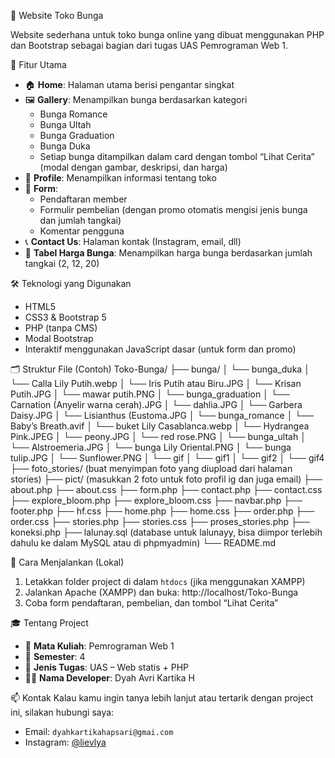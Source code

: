 💐 Website Toko Bunga

Website sederhana untuk toko bunga online yang dibuat menggunakan PHP dan Bootstrap sebagai bagian dari tugas UAS Pemrograman Web 1.

🌟 Fitur Utama
- 🏠 **Home**: Halaman utama berisi pengantar singkat
- 🖼️ **Gallery**: Menampilkan bunga berdasarkan kategori
  - Bunga Romance
  - Bunga Ultah
  - Bunga Graduation
  - Bunga Duka
  - Setiap bunga ditampilkan dalam card dengan tombol “Lihat Cerita” (modal dengan gambar, deskripsi, dan harga)
- 👤 **Profile**: Menampilkan informasi tentang toko
- 📝 **Form**:
  - Pendaftaran member
  - Formulir pembelian (dengan promo otomatis mengisi jenis bunga dan jumlah tangkai)
  - Komentar pengguna
- 📞 **Contact Us**: Halaman kontak (Instagram, email, dll)
- 🧾 **Tabel Harga Bunga**: Menampilkan harga bunga berdasarkan jumlah tangkai (2, 12, 20)

🛠️ Teknologi yang Digunakan
- HTML5
- CSS3 & Bootstrap 5
- PHP (tanpa CMS)
- Modal Bootstrap
- Interaktif menggunakan JavaScript dasar (untuk form dan promo)

🗂️ Struktur File (Contoh)
Toko-Bunga/
├── bunga/
│ └── bunga_duka
│    └── Calla Lily Putih.webp
│    └── Iris Putih atau Biru.JPG
│    └── Krisan Putih.JPG
│    └── mawar putih.PNG
│ └── bunga_graduation
│    └── Carnation (Anyelir warna cerah).JPG
│    └── dahlia.JPG
│    └── Garbera Daisy.JPG
│    └── Lisianthus (Eustoma.JPG
│ └── bunga_romance
│    └── Baby’s Breath.avif
│    └── buket Lily Casablanca.webp
│    └── Hydrangea Pink.JPEG
│    └── peony.JPG
│    └── red rose.PNG
│ └── bunga_ultah
│    └── Alstroemeria.JPG
│    └── bunga Lily Oriental.PNG
│    └── bunga tulip.JPG
│    └── Sunflower.PNG
│ └── gif
│    └── gif1
│    └── gif2
│    └── gif4
├── foto_stories/ (buat menyimpan foto yang diupload dari halaman stories)
├── pict/ (masukkan 2 foto untuk foto profil ig dan juga email)
├── about.php
├── about.css
├── form.php
├── contact.php
├── contact.css
├── explore_bloom.php
├── explore_bloom.css
├── navbar.php
├── footer.php
├── hf.css
├── home.php
├── home.css
├── order.php
├── order.css
├── stories.php
├── stories.css
├── proses_stories.php
├── koneksi.php
├── lalunay.sql (database untuk lalunayy, bisa diimpor terlebih dahulu ke dalam MySQL atau di phpmyadmin)
└── README.md

📌 Cara Menjalankan (Lokal)
1. Letakkan folder project di dalam `htdocs` (jika menggunakan XAMPP)
2. Jalankan Apache (XAMPP) dan buka: http://localhost/Toko-Bunga
3. Coba form pendaftaran, pembelian, dan tombol “Lihat Cerita”

🎓 Tentang Project
- 🎯 **Mata Kuliah**: Pemrograman Web 1
- 📅 **Semester**: 4
- 📌 **Jenis Tugas**: UAS – Web statis + PHP
- 🧑‍🎓 **Nama Developer**: Dyah Avri Kartika H

📫 Kontak
Kalau kamu ingin tanya lebih lanjut atau tertarik dengan project ini, silakan hubungi saya:
- Email: `dyahkartikahapsari@gmai.com`
- Instagram: [@lievlya](https://instagram.com/lievlya)
